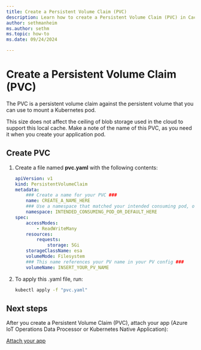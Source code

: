 ```yaml
---
title: Create a Persistent Volume Claim (PVC)
description: Learn how to create a Persistent Volume Claim (PVC) in Cache Volumes (preview).
author: sethmanheim
ms.author: sethm
ms.topic: how-to
ms.date: 09/24/2024

---
```


# Create a Persistent Volume Claim (PVC)

The PVC is a persistent volume claim against the persistent volume that you can use to mount a Kubernetes pod.

This size does not affect the ceiling of blob storage used in the cloud to support this local cache. Make a note of the name of this PVC, as you need it when you create your application pod.  

## Create PVC

1. Create a file named **pvc.yaml** with the following contents:

   ```yaml
   apiVersion: v1 
   kind: PersistentVolumeClaim 
   metadata:
       ### Create a name for your PVC ###
       name: CREATE_A_NAME_HERE
       ### Use a namespace that matched your intended consuming pod, or "default" ###
       namespace: INTENDED_CONSUMING_POD_OR_DEFAULT_HERE
   spec: 
       accessModes: 
           - ReadWriteMany 
       resources: 
           requests: 
               storage: 5Gi 
       storageClassName: esa
       volumeMode: Filesystem
       ### This name references your PV name in your PV config ###
       volumeName: INSERT_YOUR_PV_NAME
   ```

1. To apply this .yaml file, run:

    ```bash
    kubectl apply -f "pvc.yaml"
    ```

## Next steps

After you create a Persistent Volume Claim (PVC), attach your app (Azure IoT Operations Data Processor or Kubernetes Native Application):

[Attach your app](attach-app.md)
